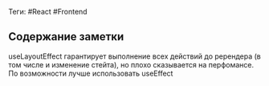 Теги: #React #Frontend 
## Содержание заметки
useLayoutEffect гарантирует выполнение всех действий до ререндера (в том числе и изменение стейта), но плохо сказывается на перфомансе. По возможности лучше использовать useEffect